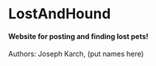 # LostAndHound

#### Website for posting and finding lost pets!

Authors: Joseph Karch, (put names here)
